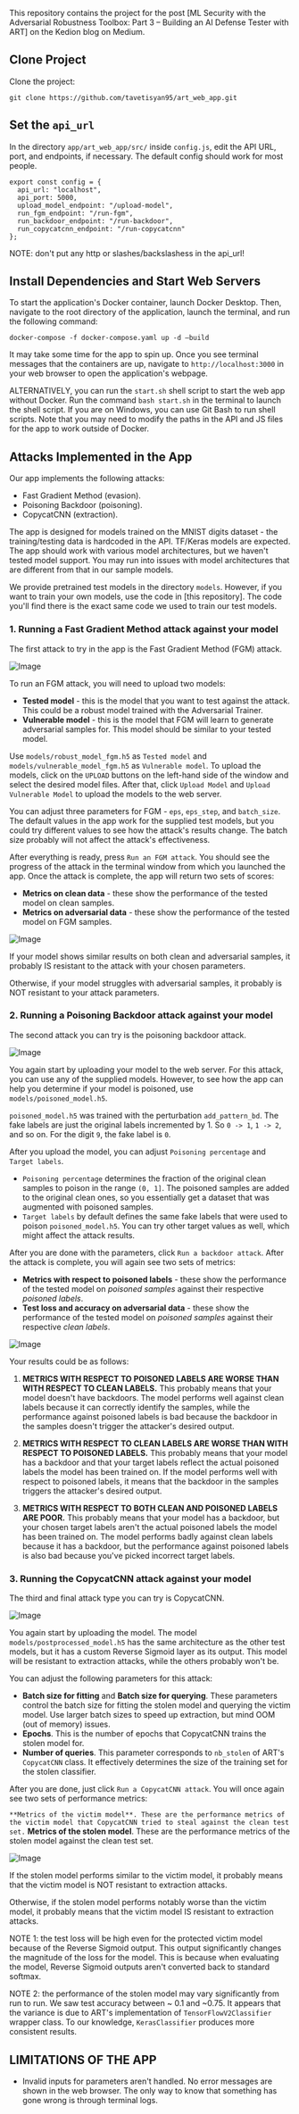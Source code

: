 This repository contains the project for the post [ML Security with the Adversarial Robustness Toolbox: Part 3 – Building an AI Defense Tester with ART] on the Kedion blog on Medium.

## Clone Project

Clone the project:

`git clone https://github.com/tavetisyan95/art_web_app.git`


## Set the `api_url`

In the directory `app/art_web_app/src/` inside `config.js`, edit the API URL, port, and endpoints, if necessary. The default config should work for most people.

```
export const config = {
  api_url: "localhost",
  api_port: 5000,  
  upload_model_endpoint: "/upload-model",
  run_fgm_endpoint: "/run-fgm",
  run_backdoor_endpoint: "/run-backdoor",
  run_copycatcnn_endpoint: "/run-copycatcnn"
};
```

NOTE: don't put any http or slashes/backslashess in the api_url!


## Install Dependencies and Start Web Servers

To start the application's Docker container, launch Docker Desktop. Then, navigate to the root directory of the application, launch the terminal, and run the following command:

`docker-compose -f docker-compose.yaml up -d –build`

It may take some time for the app to spin up. Once you see terminal messages that the containers are up, navigate to `http://localhost:3000` in your web browser to open the application's webpage.

ALTERNATIVELY, you can run the `start.sh` shell script to start the web app without Docker. Run the command `bash start.sh` in the terminal to launch the shell script. If you are on Windows, you can use Git Bash to run shell scripts. Note that you may need to modify the paths in the API and JS files for the app to work outside of Docker.


## Attacks Implemented in the App

Our app implements the following attacks:

- Fast Gradient Method (evasion).
- Poisoning Backdoor (poisoning).
- CopycatCNN (extraction).

The app is designed for models trained on the MNIST digits dataset - the training/testing data is hardcoded in the API. TF/Keras models are expected. The app should work with various model architectures, but we haven't tested model support. You may run into issues with model architectures that are different from that in our sample models.

We provide pretrained test models in the directory `models`. However, if you want to train your own models, use the code in [this repository]. The code you'll find there is the exact same code we used to train our test models.


### 1. Running a Fast Gradient Method attack against your model

The first attack to try in the app is the Fast Gradient Method (FGM) attack.

![Image](screenshots/fgm_screen.jpg)

To run an FGM attack, you will need to upload two models:

- **Tested model** - this is the model that you want to test against the attack. This could be a robust model trained with the Adversarial Trainer.
- **Vulnerable model** - this is the model that FGM will learn to generate adversarial samples for. This model should be similar to your tested model.

Use `models/robust_model_fgm.h5` as `Tested model` and `models/vulnerable_model_fgm.h5` as `Vulnerable model`. To upload the models, click on the `UPLOAD` buttons on the left-hand side of the window and select the desired model files. After that, click `Upload Model` and `Upload Vulnerable Model` to upload the models to the web server.

You can adjust three parameters for FGM - `eps`, `eps_step`, and `batch_size`. The default values in the app work for the supplied test models, but you could try different values to see how the attack's results change. The batch size probably will not affect the attack's effectiveness.

After everything is ready, press `Run an FGM attack`. You should see the progress of the attack in the terminal window from which you launched the app. Once the attack is complete, the app will return two sets of scores:

- **Metrics on clean data** - these show the performance of the tested model on clean samples.
- **Metrics on adversarial data** - these show the performance of the tested model on FGM samples.

![Image](screenshots/fgm_results.jpg)

If your model shows similar results on both clean and adversarial samples, it probably IS resistant to the attack with your chosen parameters.

Otherwise, if your model struggles with adversarial samples, it probably is NOT resistant to your attack parameters.


### 2. Running a Poisoning Backdoor attack against your model

The second attack you can try is the poisoning backdoor attack.

![Image](screenshots/backdoor_screen.jpg)

You again start by uploading your model to the web server. For this attack, you can use any of the supplied models. However, to see how the app can help you determine if your model is poisoned, use `models/poisoned_model.h5`.

`poisoned_model.h5` was trained with the perturbation `add_pattern_bd`. The fake labels are just the original labels incremented by 1. So `0 -> 1`, `1 -> 2`, and so on. For the digit `9`, the fake label is `0`.

After you upload the model, you can adjust `Poisoning percentage` and `Target labels`. 

- `Poisoning percentage` determines the fraction of the original clean samples to poison in the range `(0, 1]`. The poisoned samples are added to the original clean ones, so you essentially get a dataset that was augmented with poisoned samples.
- `Target labels` by default defines the same fake labels that were used to poison `poisoned_model.h5`. You can try other target values as well, which might affect the attack results.

After you are done with the parameters, click `Run a backdoor attack`. After the attack is complete, you will again see two sets of metrics:

- **Metrics with respect to poisoned labels** - these show the performance of the tested model on *poisoned samples* against their respective *poisoned labels*.
- **Test loss and accuracy on adversarial data** - these show the performance of the tested model on *poisoned samples* against their respective *clean labels*.

![Image](screenshots/backdoor_results.jpg)

Your results could be as follows:

1. **METRICS WITH RESPECT TO POISONED LABELS ARE WORSE THAN WITH RESPECT TO CLEAN LABELS.** This probably means that your model doesn't have backdoors. The model performs well against clean labels because it can correctly identify the samples, while the performance against poisoned labels is bad because the backdoor in the samples doesn't trigger the attacker's desired output.

2. **METRICS WITH RESPECT TO CLEAN LABELS ARE WORSE THAN WITH RESPECT TO POISONED LABELS.** This probably means that your model has a backdoor and that your target labels reflect the actual poisoned labels the model has been trained on. If the model performs well with respect to poisoned labels, it means that the backdoor in the samples triggers the attacker's desired output.

3. **METRICS WITH RESPECT TO BOTH CLEAN AND POISONED LABELS ARE POOR.** This probably means that your model has a backdoor, but your chosen target labels aren't the actual poisoned labels the model has been trained on. The model performs badly against clean labels because it has a backdoor, but the performance against poisoned labels is also bad because you've picked incorrect target labels.


### 3. Running the CopycatCNN attack against your model

The third and final attack type you can try is CopycatCNN.

![Image](screenshots/copycatcnn_screen.jpg)

You again start by uploading the model. The model `models/postprocessed_model.h5` has the same architecture as the other test models, but it has a custom Reverse Sigmoid layer as its output. This model will be resistant to extraction attacks, while the others probably won't be.

You can adjust the following parameters for this attack:

- **Batch size for fitting** and **Batch size for querying**. These parameters control the batch size for fitting the stolen model and querying the victim model. Use larger batch sizes to speed up extraction, but mind OOM (out of memory) issues.
- **Epochs**. This is the number of epochs that CopycatCNN trains the stolen model for.
- **Number of queries**. This parameter corresponds to `nb_stolen` of ART's `CopycatCNN` class. It effectively determines the size of the training set for the stolen classifier.

After you are done, just click `Run a CopycatCNN attack`. You will once again see two sets of performance metrics:

` **Metrics of the victim model**. These are the performance metrics of the victim model that CopycatCNN tried to steal against the clean test set.
` **Metrics of the stolen model**. These are the performance metrics of the stolen model against the clean test set.

![Image](screenshots/copycatcnn_results.jpg)

If the stolen model performs similar to the victim model, it probably means that the victim model is NOT resistant to extraction attacks.

Otherwise, if the stolen model performs notably worse than the victim model, it probably means that the victim model IS resistant to extraction attacks.

NOTE 1: the test loss will be high even for the protected victim model because of the Reverse Sigmoid output. This output significantly changes the magnitude of the loss for the model. This is because when evaluating the model, Reverse Sigmoid outputs aren't converted back to standard softmax.

NOTE 2: the performance of the stolen model may vary significantly from run to run. We saw test accuracy between ~ 0.1 and ~0.75. It appears that the variance is due to ART's implementation of `TensorFlowV2Classifier` wrapper class. To our knowledge, `KerasClassifier` produces more consistent results.

 
## LIMITATIONS OF THE APP

- Invalid inputs for parameters aren't handled. No error messages are shown in the web browser. The only way to know that something has gone wrong is through terminal logs.